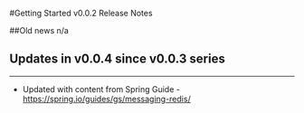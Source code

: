 #Getting Started v0.0.2 Release Notes

##Old news
n/a

## Updates in v0.0.4 since v0.0.3 series
-------------------------------------

* Updated with content from Spring Guide - https://spring.io/guides/gs/messaging-redis/